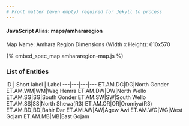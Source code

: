 ```yaml
---
# Front matter (even empty) required for Jekyll to process
---
```


#### JavaScript Alias: maps/amhararegion

Map Name: Amhara Region
Dimensions (Width x Height): 610x570



{% embed_spec_map amhararegion-map.js %}

### List of Entities

ID | Short label | Label
---|---|---|---
ET.AM.DG|DG|North Gonder
ET.AM.WM|WM|Wag Hemra
ET.AM.DW|DW|North Wello
ET.AM.SG|SG|South Gonder
ET.AM.SW|SW|South Wello
ET.AM.SS|SS|North Shewa(R3)
ET.AM.OR|OR|Oromiya(R3)
ET.AM.BD|BD|Bahir Dar
ET.AM.AW|AW|Agew Awi
ET.AM.WG|WG|West Gojam
ET.AM.MB|MB|East Gojam